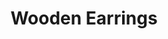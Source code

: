 ---
title: "Wooden Earrings"
price: "$25"
image: "assets/img/productfeatureimg2.jpg?nf_resize=fit&w=320"
description: "hand painted wooden earrings"
bestseller: false
sale: false
tags: "Accessories"
---